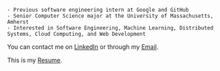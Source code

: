 ```
- Previous software engineering intern at Google and GitHub
- Senior Computer Science major at the University of Massachusetts, Amherst
- Interested in Software Engineering, Machine Learning, Distributed Systems, Cloud Computing, and Web Development
```

You can contact me on [LinkedIn](https://www.linkedin.com/in/kevinmsmith131/) or through my [Email](mailto:kevinmsmith131@gmail.com).

This is my [Resume](https://github.com/kevinmsmith131/kevinmsmith131/files/10441887/Kevin_Smith_Resume.pdf).
